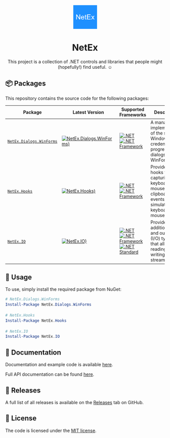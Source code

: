 ﻿<div align="center">

<img src="resources/images/icon.png" alt="NetEx.WinForms.ProgressDialog" width="75" />

# NetEx

This project is a collection of .NET controls and libraries that people might (hopefully!) find useful. :relaxed:

</div>

## 📦 Packages

This repository contains the source code for the following packages:

Package | Latest Version | Supported Frameworks | Description
--------|----------------|----------------------|------------
[`NetEx.Dialogs.WinForms`](https://peckmore.github.io/NetEx/overview/overview.html#netexdialogswinforms) | [![NetEx.Dialogs.WinForms)](https://img.shields.io/nuget/v/NetEx.Dialogs.WinForms.svg)](https://www.nuget.org/packages/NetEx.Dialogs.WinForms/) | [![.NET](https://img.shields.io/badge/.net%20-5.0+-8A2BE2)](https://dotnet.microsoft.com/download)<br/>[![.NET Framework](https://img.shields.io/badge/.net%20framework-2.0+-8A2BE2)](https://dotnet.microsoft.com/en-us/download/dotnet-framework) | A managed implementation of the standard Windows credential and progress dialogs, for WinForms.
[`NetEx.Hooks`](https://peckmore.github.io/NetEx/overview/overview.html#netexhooks) | [![NetEx.Hooks)](https://img.shields.io/nuget/v/NetEx.Hooks.svg)](https://www.nuget.org/packages/NetEx.Hooks/) | [![.NET](https://img.shields.io/badge/.net%20-5.0+-8A2BE2)](https://dotnet.microsoft.com/download)<br/>[![.NET Framework](https://img.shields.io/badge/.net%20framework-2.0+-8A2BE2)](https://dotnet.microsoft.com/en-us/download/dotnet-framework) | Provides global hooks for capturing keyboard, mouse, and clipboard events, and simulators for keyboard and mouse events.
[`NetEx.IO`](https://peckmore.github.io/NetEx/overview/overview.html#netexio) | [![NetEx.IO)](https://img.shields.io/nuget/v/NetEx.IO.svg)](https://www.nuget.org/packages/NetEx.IO/) | [![.NET](https://img.shields.io/badge/.net%20-5.0+-8A2BE2)](https://dotnet.microsoft.com/download)<br/>[![.NET Framework](https://img.shields.io/badge/.net%20framework-2.0+-8A2BE2)](https://dotnet.microsoft.com/en-us/download/dotnet-framework)<br/>[![.NET Standard](https://img.shields.io/badge/.net%20standard-2.0+-8A2BE2)](https://dotnet.microsoft.com/en-us/platform/dotnet-standard) | Provides additional input and output (I/O) types, that allow reading and/or writing to data streams.

## 🙌 Usage

To use, simply install the required package from NuGet:

```powershell
# NetEx.Dialogs.WinForms
Install-Package NetEx.Dialogs.WinForms

# NetEx.Hooks
Install-Package NetEx.Hooks

# NetEx.IO
Install-Package NetEx.IO
```

## 📖 Documentation

Documentation and example code is available [here](https://peckmore.github.io/NetEx/overview/overview.html).

Full API documentation can be found [here](https://peckmore.github.io/NetEx/api/NetEx.Dialogs.WinForms.html).

## 🚀 Releases

A full list of all releases is available on the [Releases](https://github.com/Peckmore/NetEx/releases) tab on GitHub.

## 📄 License

The code is licensed under the [MIT license](https://github.com/Peckmore/NetEx?tab=readme-ov-file#MIT-1-ov-file).